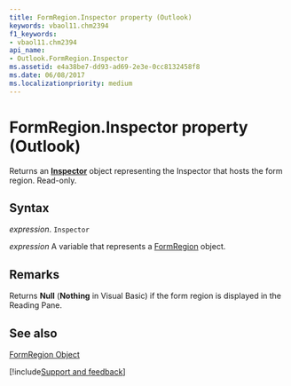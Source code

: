 ```yaml
---
title: FormRegion.Inspector property (Outlook)
keywords: vbaol11.chm2394
f1_keywords:
- vbaol11.chm2394
api_name:
- Outlook.FormRegion.Inspector
ms.assetid: e4a38be7-dd93-ad69-2e3e-0cc8132458f8
ms.date: 06/08/2017
ms.localizationpriority: medium
---
```



# FormRegion.Inspector property (Outlook)

Returns an **[Inspector](Outlook.Inspector.md)** object representing the Inspector that hosts the form region. Read-only.


## Syntax

_expression_. `Inspector`

_expression_ A variable that represents a [FormRegion](Outlook.FormRegion.md) object.


## Remarks

Returns **Null** (**Nothing** in Visual Basic) if the form region is displayed in the Reading Pane.


## See also


[FormRegion Object](Outlook.FormRegion.md)

[!include[Support and feedback](~/includes/feedback-boilerplate.md)]